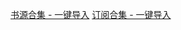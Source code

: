 [书源合集 - 一键导入](https://code.gitlink.org.cn/yi-c/yd/raw/branch/master/sy.json)
[订阅合集 - 一键导入](https://code.gitlink.org.cn/yi-c/yd/raw/branch/master/dy.json)